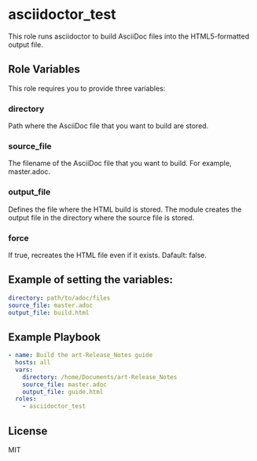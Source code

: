 # asciidoctor_test

This role runs asciidoctor to build AsciiDoc files into the HTML5-formatted output file.

## Role Variables

This role requires you to provide three variables:

### directory
Path where the AsciiDoc file that you want to build are stored.

### source_file
The filename of the AsciiDoc file that you want to build. For example, master.adoc.

### output_file
Defines the file where the HTML build is stored.
The module creates the output file in the directory where the source file is stored.

### force
If true, recreates the HTML file even if it exists. Dafault: false.

## Example of setting the variables:

```yaml
directory: path/to/adoc/files
source_file: master.adoc
output_file: build.html
```

## Example Playbook

```yaml
- name: Build the art-Release_Notes guide
  hosts: all
  vars:
    directory: /home/Documents/art-Release_Notes
    source_file: master.adoc
    output_file: guide.html
  roles:
    - asciidoctor_test
```

## License

MIT
